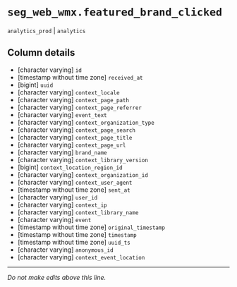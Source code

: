# `seg_web_wmx.featured_brand_clicked`
`analytics_prod` | `analytics`

## Column details
* [character varying] `id`
* [timestamp without time zone] `received_at`
* [bigint]    `uuid`
* [character varying] `context_locale`
* [character varying] `context_page_path`
* [character varying] `context_page_referrer`
* [character varying] `event_text`
* [character varying] `context_organization_type`
* [character varying] `context_page_search`
* [character varying] `context_page_title`
* [character varying] `context_page_url`
* [character varying] `brand_name`
* [character varying] `context_library_version`
* [bigint]    `context_location_region_id`
* [character varying] `context_organization_id`
* [character varying] `context_user_agent`
* [timestamp without time zone] `sent_at`
* [character varying] `user_id`
* [character varying] `context_ip`
* [character varying] `context_library_name`
* [character varying] `event`
* [timestamp without time zone] `original_timestamp`
* [timestamp without time zone] `timestamp`
* [timestamp without time zone] `uuid_ts`
* [character varying] `anonymous_id`
* [character varying] `context_event_location`

-------------------------------------------------------------------------------
*Do not make edits above this line.*
